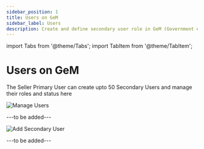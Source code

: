 ```yaml
---
sidebar_position: 1
title: Users on GeM
sidebar_label: Users
description: Create and define secondary user role in GeM (Government e-Marketplace) Seller Account.
---
```


import Tabs from '@theme/Tabs';
import TabItem from '@theme/TabItem';

# Users on GeM
The Seller Primary User can create upto 50 Secondary Users and manage their roles and status here

<Tabs>
<TabItem value="Manage Users" label="Manage Users">

![Manage Users](/img/doc/manage-user.jpg)

---to be added---
</TabItem>
<TabItem value="Add Secondary User" label="Add Secondary User">

![Add Secondary User](/img/doc/add-secondary-user.jpg)

---to be added---
</TabItem>
</Tabs>